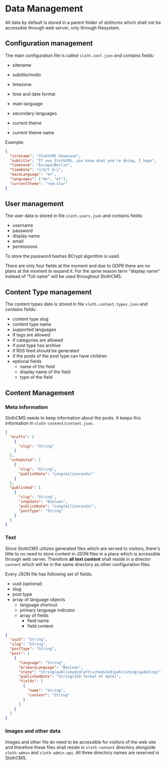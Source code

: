 # Data Management

All data by default is stored in a parent folder of slothcms which shall not be accessible through web server, only through filesystem.

## Configuration management

The main configuration file is called ```sloth.conf.json``` and contains fields:
* sitename
* subtitle/motto
* timezone
* time and date format
* main language
* secondary languages
* current theme

* current theme name

Example:

```JSON
{
  "sitename": "SlothCMS Showcase",
  "subtitle": "If use SlothCMS, you know what you're doing, I hope",
  "timezone": "Europe/Berlin",
  "timeDate": "n/d/Y G:i",
  "mainLanguage": "en",
  "languages": ["de", "et"],
  "currentTheme": "red-star"
}
```

## User management

The user data is stored in file ```sloth.users.json``` and contains fields:
* username
* password
* display name
* email
* permissions

To store the password hashes BCrypt algorithm is used.

There are only four fields at the moment and due to GDPR there are no plans at the moment to expand it. For the same reason term "display name" instead of "full name" will be used throughout SlothCMS.

## Content Type management

The content types date is stored in file ```sloth.content.types.json``` and contains fields:
* content type slug
* content type name
* supported languages
* if tags are allowed
* if categories are allowed
* if post type has archive
* if RSS feed should be generated
* if the posts of the post type can have children 
* optional fields
  * name of the field
  * display name of the field
  * type of the field

## Content Management

### Meta information

SlothCMS needs to keep information about the posts. It keeps this information in ```sloth-content/content.json```.

```JSON
{
  "drafts": [
    {
      "slug": "String"
    }
  ],
  "scheduled": [
    {
      "slug": "String",
      "publishDate": "Long(miliseconds)"
    }
  ],
  "published": [
    {
      "slug": "String",
      "inUpdate": "Boolean",
      "publishDate": "Long(miliseconds)",
      "postType": "String"
    }
  ]
}
```

### Text

Since SlothCMS utilizes generated files which are served to visitors, there's little to no need to store content in JSON files in a place which is accessible through web server. Therefore **all text content** shall reside in a director ```content``` which will be in the same directory as other configuration files.

Every JSON file has following set of fields:
* uuid (optional)
* slug
* post type
* array of language objects
  * language shortcut
  * primary language indicator
  * array of fields
    * field name
    * field content

```JSON
{
  "uuid": "String",
  "slug": "String",
  "postType": "String",
  "post": [
    {
      "language": "String",
      "primaryLanguage": "Boolean",
      "state": "String(published|draft|scheduled|publishing|updating)",
      "publishedDate": "String(ISO format of date)",
      "fields": [
        {
          "name": "String",
          "content": "String"
        }
      ]
    }
  ]
}
```

### Images and other data

Images and other file do need to be accessible for visitors of the web site and therefore these files shall reside in ```sloth-content``` directory alongside ```sloth-admin``` and ```sloth-admin-api```. All three directory names are reserved in SlothCMS.